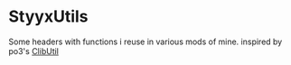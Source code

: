 # StyyxUtils

Some headers with functions i reuse in various mods of mine. 
inspired by po3's [ClibUtil](https://github.com/powerof3/CLibUtil) 
